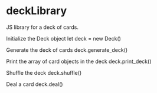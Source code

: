 # deckLibrary
JS library for a deck of cards.

Initialize the Deck object
    let deck = new Deck()

Generate the deck of cards
    deck.generate_deck()

Print the array of card objects in the deck
    deck.print_deck()
    
Shuffle the deck
    deck.shuffle()

Deal a card
    deck.deal()
